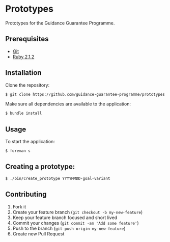 # Prototypes

Prototypes for the Guidance Guarantee Programme.


## Prerequisites

* [Git]
* [Ruby 2.1.2][Ruby]


## Installation

Clone the repository:

```sh
$ git clone https://github.com/guidance-guarantee-programme/prototypes.git
```

Make sure all dependencies are available to the application:

```sh
$ bundle install
```

## Usage

To start the application:

```sh
$ foreman s
```

## Creating a prototype:

```sh
$ ./bin/create_prototype YYYYMMDD-goal-variant
```

## Contributing

1. Fork it
2. Create your feature branch (`git checkout -b my-new-feature`)
3. Keep your feature branch focused and short lived
4. Commit your changes (`git commit -am 'Add some feature'`)
5. Push to the branch (`git push origin my-new-feature`)
6. Create new Pull Request

[bundler]: http://bundler.io
[git]: http://git-scm.com
[ruby]: http://www.ruby-lang.org/en
